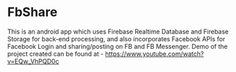 # FbShare
This is an android app which uses Firebase Realtime Database and Firebase Storage for back-end processing, and also incorporates Facebook APIs for Facebook Login and sharing/posting on FB and FB Messenger. Demo of the project created can be found at - https://www.youtube.com/watch?v=EQw_VhPQD0c
